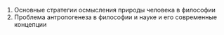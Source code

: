 1. Основные стратегии осмысления природы человека в философии
2. Проблема антропогенеза в философии и науке и его современные концепции